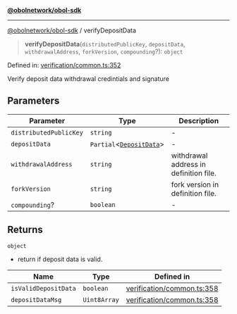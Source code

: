 [**@obolnetwork/obol-sdk**](../index.md)

***

[@obolnetwork/obol-sdk](../index.md) / verifyDepositData

> **verifyDepositData**(`distributedPublicKey`, `depositData`, `withdrawalAddress`, `forkVersion`, `compounding`?): `object`

Defined in: [verification/common.ts:352](https://github.com/ObolNetwork/obol-sdk/blob/719eeaf64437833b733de7c3e76fdb5a3bef243a/src/verification/common.ts#L352)

Verify deposit data withdrawal credintials and signature

## Parameters

| Parameter | Type | Description |
| ------ | ------ | ------ |
| `distributedPublicKey` | `string` | - |
| `depositData` | `Partial`\<[`DepositData`](../type-aliases/DepositData.md)\> | - |
| `withdrawalAddress` | `string` | withdrawal address in definition file. |
| `forkVersion` | `string` | fork version in definition file. |
| `compounding`? | `boolean` | - |

## Returns

`object`

- return if deposit data is valid.

| Name | Type | Defined in |
| ------ | ------ | ------ |
| `isValidDepositData` | `boolean` | [verification/common.ts:358](https://github.com/ObolNetwork/obol-sdk/blob/719eeaf64437833b733de7c3e76fdb5a3bef243a/src/verification/common.ts#L358) |
| `depositDataMsg` | `Uint8Array` | [verification/common.ts:358](https://github.com/ObolNetwork/obol-sdk/blob/719eeaf64437833b733de7c3e76fdb5a3bef243a/src/verification/common.ts#L358) |
